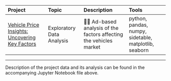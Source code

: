 

|Project|Topic|Description|Tools|
|:----------|:--------|:------------------------------------------------------------|:-------------|
|[Vehicle Price Insights: Uncovering Key Factors](https://github.com/Sasha-Fridman/TripleTen-ex.-Practicum-Bootcamp-Projects/blob/main/2.%20Vehicle%20Price%20Insights%3A%20Uncovering%20Key%20Factors/2.%20Exploratory%20Data%20Analysis%20(EDA).ipynb)|Exploratory Data Analysis|📰🚗 Ad-based analysis of the factors affecting the vehicles market|python, pandas, numpy, sidetable, matplotlib,  seaborn|  

***

Description of the project data and its analysis can be found in the accompanying Jupyter Notebook file above.
